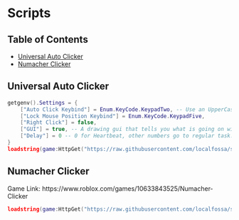 <h1>Scripts</h1>

<h2>Table of Contents</h2>

<ul>
    <li><a href=#universal-auto-clicker>Universal Auto Clicker</a></li>
    <li><a href=#numacher-clicker>Numacher Clicker</a></li>
</ul>

<h2>Universal Auto Clicker</h2>

```lua
getgenv().Settings = {
    ["Auto Click Keybind"] = Enum.KeyCode.KeypadTwo, -- Use an UpperCase letter or KeyCode Enum. Ex: Enum.KeyCode.Semicolon
    ["Lock Mouse Position Keybind"] = Enum.KeyCode.KeypadFive,
    ["Right Click"] = false,
    ["GUI"] = true, -- A drawing gui that tells you what is going on with the autoclicker.
    ["Delay"] = 0 -- 0 for Heartbeat, other numbers go to regular task.wait timings.
}
loadstring(game:HttpGet("https://raw.githubusercontent.com/localfossa/scripts/main/universal-auto-clicker/main.lua", true))()
```

<h2>Numacher Clicker</h2>
Game Link: https://www.roblox.com/games/10633843525/Numacher-Clicker

```lua
loadstring(game:HttpGet("https://raw.githubusercontent.com/localfossa/scripts/main/numacher-clicker/main.lua", true))()
```

